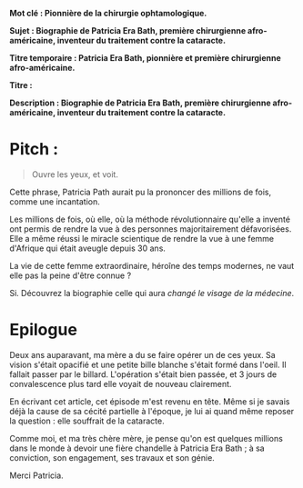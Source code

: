 **Mot clé : Pionnière de la chirurgie ophtamologique.**

**Sujet : Biographie de Patricia Era Bath, première chirurgienne afro-américaine, inventeur du traitement contre la cataracte.** 

**Titre temporaire : Patricia Era Bath, pionnière et première chirurgienne afro-américaine.**

**Titre :** 

**Description : Biographie de Patricia Era Bath, première chirurgienne afro-américaine, inventeur du traitement contre la cataracte.**

# Pitch : 

>Ouvre les yeux, et voit.

Cette phrase, Patricia Path aurait pu la prononcer des millions de fois, comme 
une incantation.

Les millions de fois, où elle, où la méthode révolutionnaire qu'elle a inventé
ont permis de rendre la vue à des personnes majoritairement défavorisées.
Elle a même réussi le miracle scientique de rendre la vue à une femme d'Afrique
qui était aveugle depuis 30 ans.

La vie de cette femme extraordinaire, héroîne des temps modernes, ne vaut elle
pas la peine d'être connue ?

Si. Découvrez la biographie celle qui aura _changé le visage de la médecine_.

# Epilogue
Deux ans auparavant, ma mère a du se faire opérer un de ces yeux. Sa vision s'était opacifié et une 
petite bille blanche s'était formé dans l'oeil. Il fallait passer par le billard. L'opération s'était bien
passée, et 3 jours de convalescence plus tard elle voyait de nouveau clairement.

En écrivant cet article, cet épisode m'est revenu en tête. Même si je savais déjà la cause de sa cécité partielle
à l'époque, je lui ai quand même reposer la question : elle souffrait de la cataracte.

Comme moi, et ma très chère mère, je pense qu'on est quelques millions dans le monde à devoir une fière chandelle à 
Patricia Era Bath ; à sa conviction, son engagement, ses travaux et son génie.

Merci Patricia.
